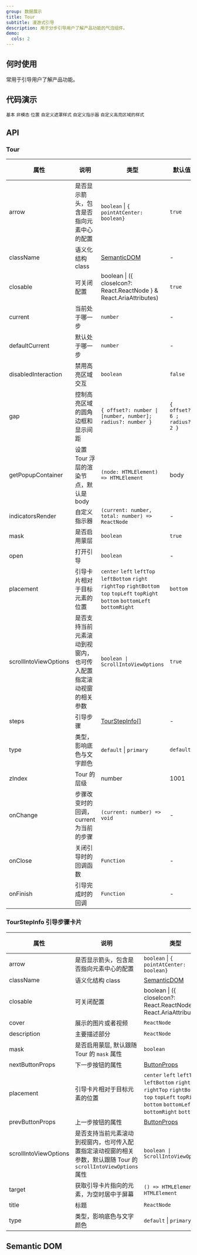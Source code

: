 ```yaml
---
group: 数据展示
title: Tour
subtitle: 漫游式引导
description: 用于分步引导用户了解产品功能的气泡组件。
demo:
  cols: 2
---
```


## 何时使用

常用于引导用户了解产品功能。

## 代码演示

<!-- prettier-ignore -->
<code src="./demo/basic.tsx">基本</code>
<code src="./demo/non-modal.tsx">非模态</code>
<code src="./demo/placement.tsx">位置</code>
<code src="./demo/mask.tsx">自定义遮罩样式</code>
<code src="./demo/indicator.tsx">自定义指示器</code>
<code src="./demo/gap.tsx">自定义高亮区域的样式</code>

## API

### Tour

| 属性 | 说明 | 类型 | 默认值 | 版本 |
| --- | --- | --- | --- | --- |
| arrow | 是否显示箭头，包含是否指向元素中心的配置 | `boolean` \| `{ pointAtCenter: boolean}` | `true` |  |
| className | 语义化结构 class | [SemanticDOM](#semantic-dom) | - |  |
| closable | 可关闭配置 | boolean \| ({ closeIcon?: React.ReactNode } & React.AriaAttributes) | `true` |  |
| current | 当前处于哪一步 | `number` | - |  |
| defaultCurrent | 默认处于哪一步 | `number` | - |  |
| disabledInteraction | 禁用高亮区域交互 | `boolean` | `false` |  |
| gap | 控制高亮区域的圆角边框和显示间距 | `{ offset?: number \| [number, number]; radius?: number }` | `{ offset?: 6 ; radius?: 2 }` |  |
| getPopupContainer | 设置 Tour 浮层的渲染节点，默认是 body | `(node: HTMLElement) => HTMLElement` | body |  |
| indicatorsRender | 自定义指示器 | `(current: number, total: number) => ReactNode` | - |  |
| mask | 是否启用蒙层 | `boolean` | `true` |  |
| open | 打开引导 | `boolean` | - |  |
| placement | 引导卡片相对于目标元素的位置 | `center` `left` `leftTop` `leftBottom` `right` `rightTop` `rightBottom` `top` `topLeft` `topRight` `bottom` `bottomLeft` `bottomRight` | `bottom` |  |
| scrollIntoViewOptions | 是否支持当前元素滚动到视窗内，也可传入配置指定滚动视窗的相关参数 | `boolean \| ScrollIntoViewOptions` | `true` |  |
| steps | 引导步骤 | [TourStepInfo\[\]](#tourstepinfo-引导步骤卡片) | - |  |
| type | 类型，影响底色与文字颜色 | `default` \| `primary` | `default` |  |
| zIndex | Tour 的层级 | number | 1001 |  |
| onChange | 步骤改变时的回调，current 为当前的步骤 | `(current: number) => void` | - |  |
| onClose | 关闭引导时的回调函数 | `Function` | - |  |
| onFinish | 引导完成时的回调 | `Function` | - |  |

### TourStepInfo 引导步骤卡片

| 属性 | 说明 | 类型 | 默认值 | 版本 |
| --- | --- | --- | --- | --- |
| arrow | 是否显示箭头，包含是否指向元素中心的配置 | `boolean` \| `{ pointAtCenter: boolean}` | `true` |  |
| className | 语义化结构 class | [SemanticDOM](#semantic-dom) | - |  |
| closable | 可关闭配置 | boolean \| ({ closeIcon?: React.ReactNode } & React.AriaAttributes) | `true` |  |
| cover | 展示的图片或者视频 | `ReactNode` | - |  |
| description | 主要描述部分 | `ReactNode` | - |  |
| mask | 是否启用蒙层, 默认跟随 Tour 的 `mask` 属性 | `boolean` | `true` |  |
| nextButtonProps | 下一步按钮的属性 | [ButtonProps](/components/button-cn/#api) | - |  |
| placement | 引导卡片相对于目标元素的位置 | `center` `left` `leftTop` `leftBottom` `right` `rightTop` `rightBottom` `top` `topLeft` `topRight` `bottom` `bottomLeft` `bottomRight` `bottom` |  |  |
| prevButtonProps | 上一步按钮的属性 | [ButtonProps](/components/button-cn/#api) | - |  |
| scrollIntoViewOptions | 是否支持当前元素滚动到视窗内，也可传入配置指定滚动视窗的相关参数，默认跟随 Tour 的 `scrollIntoViewOptions` 属性 | `boolean \| ScrollIntoViewOptions` | `true` |  |
| target | 获取引导卡片指向的元素，为空时居中于屏幕 | `() => HTMLElement` \| `HTMLElement` | - |  |
| title | 标题 | `ReactNode` | - |  |
| type | 类型，影响底色与文字颜色 | `default` \| `primary` | `default` |  |

## Semantic DOM

<code src="./demo/_semantic.tsx" simplify></code>
